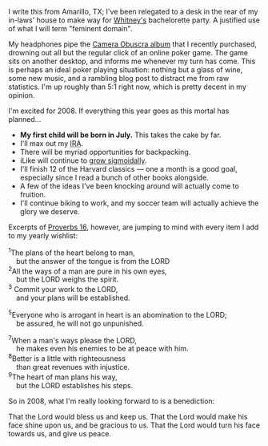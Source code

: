 I write this from Amarillo, TX; I've been relegated to a desk in the rear of my in-laws' house to make way for <a href="http://whitabit.blogspot.com/">Whitney's</a> bachelorette party.  A justified use of what I will term "feminent domain".

My headphones pipe the <a href="http://www.emusic.com/album/Camera-Obscura-Let-s-Get-Out-of-This-Country-MP3-Download/10925047.html">Camera Obuscra album</a> that I recently purchased, drowning out all but the regular click of an online poker game.  The game sits on another desktop, and informs me whenever my turn has come.  This is perhaps an ideal poker playing situation: nothing but a glass of wine, some new music, and a rambling blog post to distract me from raw statistics.  I'm up roughly than 5:1 right now, which is pretty decent in my opinion.

I'm excited for 2008.  If everything this year goes as this mortal has planned...

<ul>
  <li><b>My first child will be born in July.</b> This takes the cake by far.</li>
  <li>I'll max out my <acronym title="Individual Retirement Account">IRA</acronym>.</li>
  <li>There will be myriad opportunities for backpacking.</li>
  <li>iLike will continue to <a href="http://radar.oreilly.com/archives/2007/11/sigmoidal_not_exponential.html">grow sigmoidally</a>.</li>
  <li>I'll finish 12 of the Harvard classics &mdash; one a month is a good goal, especially since I read a bunch of other books alongside.</li>
  <li>A few of the ideas I've been knocking around will actually come to fruition.</li>
  <li>I'll continue biking to work, and my soccer team will actually achieve the glory we deserve.</li>
</ul>

Excerpts of <a href="http://www.biblegateway.com/passage/?book_id=24&chapter=16&version=47">Proverbs 16</a>, however, are jumping to mind with every item I add to my yearly wishlist:

<sup>1</sup>The plans of the heart belong to man,<br />
&nbsp;&nbsp;&nbsp;&nbsp;but the answer of the tongue is from the LORD<br />
<sup>2</sup>All the ways of a man are pure in his own eyes,<br />
&nbsp;&nbsp;&nbsp;&nbsp;but the LORD weighs the spirit.<br />
<sup>3</sup> Commit your work to the LORD,<br />
&nbsp;&nbsp;&nbsp;&nbsp;and your plans will be established.

<sup>5</sup>Everyone who is arrogant in heart is an abomination to the LORD;<br />
&nbsp;&nbsp;&nbsp;&nbsp;be assured, he will not go unpunished.

<sup>7</sup>When a man's ways please the LORD,<br />
&nbsp;&nbsp;&nbsp;&nbsp;he makes even his enemies to be at peace with him.<br />
<sup>8</sup>Better is a little with righteousness<br />
&nbsp;&nbsp;&nbsp;&nbsp;than great revenues with injustice.<br />
<sup>9</sup>The heart of man plans his way,<br />
&nbsp;&nbsp;&nbsp;&nbsp;but the LORD establishes his steps.

So in 2008, what I'm really looking forward to is a benediction:

That the Lord would bless us and keep us.  That the Lord would make his face shine upon us, and be gracious to us.  That the Lord would turn his face towards us, and give us peace.
